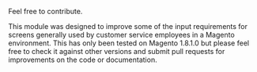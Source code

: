 Feel free to contribute.

This module was designed to improve some of the input requirements for screens generally used by customer service employees in a Magento environment.  This has only been tested on Magento 1.8.1.0 but please feel free to check it against other versions and submit pull requests for improvements on the code or documentation.